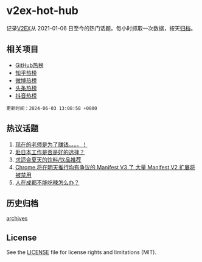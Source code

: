 # v2ex-hot-hub

 记录[V2EX](https://www.v2ex.com/)从 2021-01-06 日至今的热门话题。每小时抓取一次数据，按天[归档](archives)。
 
 ## 相关项目

- [GitHub热榜](https://github.com/lonnyzhang423/github-hot-hub)
- [知乎热榜](https://github.com/lonnyzhang423/zhihu-hot-hub)
- [微博热榜](https://github.com/lonnyzhang423/weibo-hot-hub)
- [头条热榜](https://github.com/lonnyzhang423/toutiao-hot-hub)
- [抖音热榜](https://github.com/lonnyzhang423/douyin-hot-hub)


 `更新时间：2024-06-03 13:08:58 +0800`

## 热议话题

1. [现在的老师是为了赚钱。。。。！](https://www.v2ex.com/t/1046103)
1. [赴日本工作是否是好的选择？](https://www.v2ex.com/t/1046210)
1. [求适合夏天的饮料/饮品推荐](https://www.v2ex.com/t/1046124)
1. [Chrome 将在明天推行均有争议的 Manifest V3 了 大量 Manifest V2 扩展将被禁用](https://www.v2ex.com/t/1046137)
1. [人在成都不能吃辣怎么办？](https://www.v2ex.com/t/1046207)

## 历史归档

[archives](archives)

## License

See the [LICENSE](LICENSE) file for license rights and limitations (MIT).
